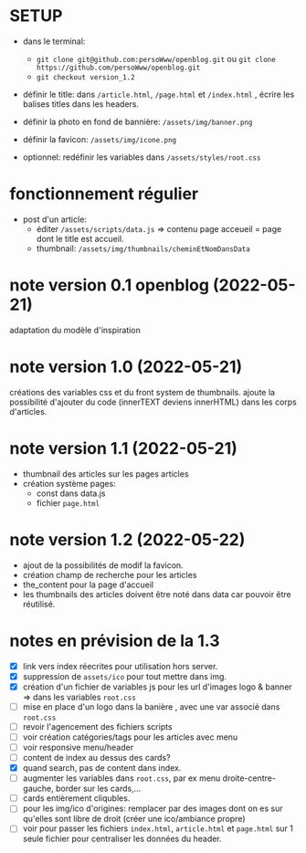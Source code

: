 
# SETUP

 - dans le terminal:
    - `git clone git@github.com:persoWww/openblog.git` ou `git clone https://github.com/persoWww/openblog.git`
    - `git checkout version_1.2`

 - définir le title: dans `/article.html`, `/page.html` et `/index.html` , écrire les balises titles dans les headers.
 - définir la photo en fond de bannière: `/assets/img/banner.png`
 - définir la favicon: `/assets/img/icone.png`
 - optionnel: redéfinir les variables dans `/assets/styles/root.css`

 # fonctionnement régulier

  - post d'un article: 
     - éditer `/assets/scripts/data.js` => contenu page acceueil = page dont le title est accueil.
     - thumbnail: `/assets/img/thumbnails/cheminEtNomDansData`

# note version 0.1 openblog (2022-05-21)
adaptation du modèle d'inspiration

# note version 1.0 (2022-05-21)
créations des variables css et du front system de thumbnails. ajoute la possibilité d'ajouter du code (innerTEXT deviens innerHTML) dans les corps d'articles.

# note version 1.1 (2022-05-21)
 - thumbnail des articles sur les pages articles
 - création système pages:
    - const dans data.js
    - fichier `page.html`

# note version 1.2 (2022-05-22)
 - ajout de la possibilités de modif la favicon.
 - création champ de recherche pour les articles
 - the_content pour la page d'accueil
 - les thumbnails des articles doivent être noté dans data car pouvoir être réutilisé.

 # notes en prévision de la 1.3
 - [x] link vers index réecrites pour utilisation hors server.
 - [x] suppression de `assets/ico` pour tout mettre dans img.
 - [x] création d'un fichier de variables js pour les url d'images logo & banner => dans les variables `root.css`
 - [ ] mise en place d'un logo dans la banière , avec une var associé dans `root.css`
 - [ ] revoir l'agencement des fichiers scripts
 - [ ] voir création catégories/tags pour les articles avec menu
 - [ ] voir responsive menu/header
 - [ ] content de index au dessus des cards?
 - [x] quand search, pas de content dans index.
 - [ ] augmenter les variables dans `root.css`, par ex menu droite-centre-gauche, border sur les cards,...
 - [ ] cards entièrement cliqubles.
 - [ ] pour les img/ico d'origines: remplacer par des images dont on es sur qu'elles sont libre de droit (créer une ico/ambiance propre)
 - [ ] voir pour passer les fichiers `index.html`, `article.html` et `page.html` sur 1 seule fichier pour centraliser les données du header.